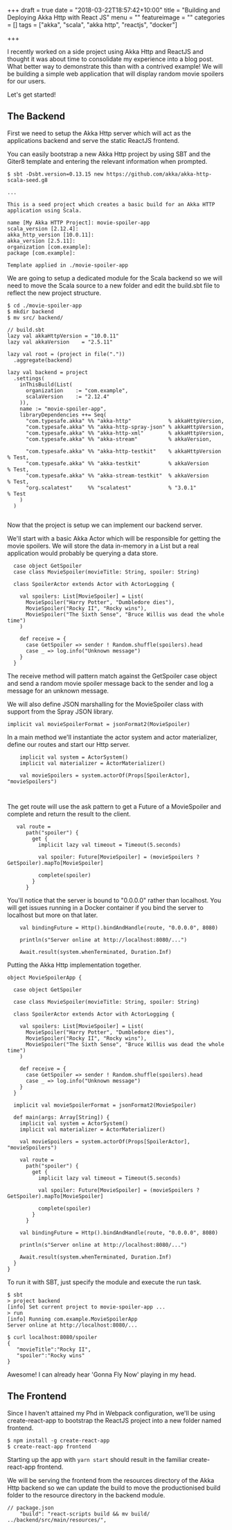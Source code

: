 +++
draft = true
date = "2018-03-22T18:57:42+10:00"
title = "Building and Deploying Akka Http with React JS"
menu = ""
featureimage = ""
categories = []
tags = ["akka", "scala", "akka http", "reactjs", "docker"]

+++

I recently worked on a side project using Akka Http and ReactJS and thought it was about time to consolidate my experience into a blog post. What better way to demonstrate this than with a contrived example! We will be building a simple web application that will display random movie spoilers for our users.  

Let's get started!

## The Backend

First we need to setup the Akka Http server which will act as the applications backend and serve the static ReactJS frontend.

You can easily bootstrap a new Akka Http project by using SBT and the Giter8 template and entering the relevant information when prompted. 

```
$ sbt -Dsbt.version=0.13.15 new https://github.com/akka/akka-http-scala-seed.g8

...

This is a seed project which creates a basic build for an Akka HTTP
application using Scala.

name [My Akka HTTP Project]: movie-spoiler-app
scala_version [2.12.4]:
akka_http_version [10.0.11]:
akka_version [2.5.11]:
organization [com.example]:
package [com.example]:

Template applied in ./movie-spoiler-app
```

We are going to setup a dedicated module for the Scala backend so we will need to move the Scala source to a new folder and edit the build.sbt file to reflect the new project structure.

```
$ cd ./movie-spoiler-app
$ mkdir backend
$ mv src/ backend/
``` 

```
// build.sbt
lazy val akkaHttpVersion = "10.0.11"
lazy val akkaVersion    = "2.5.11"

lazy val root = (project in file("."))
  .aggregate(backend)

lazy val backend = project
  .settings(
    inThisBuild(List(
      organization    := "com.example",
      scalaVersion    := "2.12.4"
    )),
    name := "movie-spoiler-app",
    libraryDependencies ++= Seq(
      "com.typesafe.akka" %% "akka-http"            % akkaHttpVersion,
      "com.typesafe.akka" %% "akka-http-spray-json" % akkaHttpVersion,
      "com.typesafe.akka" %% "akka-http-xml"        % akkaHttpVersion,
      "com.typesafe.akka" %% "akka-stream"          % akkaVersion,

      "com.typesafe.akka" %% "akka-http-testkit"    % akkaHttpVersion % Test,
      "com.typesafe.akka" %% "akka-testkit"         % akkaVersion     % Test,
      "com.typesafe.akka" %% "akka-stream-testkit"  % akkaVersion     % Test,
      "org.scalatest"     %% "scalatest"            % "3.0.1"         % Test
    )
  )


```

Now that the project is setup we can implement our backend server.

We'll start with a basic Akka Actor which will be responsible for getting the movie spoilers. We will store the data in-memory in a List but a real application would probably be querying a data store.

```
  case object GetSpoiler
  case class MovieSpoiler(movieTitle: String, spoiler: String)

  class SpoilerActor extends Actor with ActorLogging {

    val spoilers: List[MovieSpoiler] = List(
      MovieSpoiler("Harry Potter", "Dumbledore dies"),
      MovieSpoiler("Rocky II", "Rocky wins"),
      MovieSpoiler("The Sixth Sense", "Bruce Willis was dead the whole time")
    )

    def receive = {
      case GetSpoiler => sender ! Random.shuffle(spoilers).head
      case _ => log.info("Unknown message")
    }
  }

```

The receive method will pattern match against the GetSpoiler case object and send a random movie spoiler message back to the sender and log a message for an unknown message.

We will also define JSON marshalling for the MovieSpoiler class with support from the Spray JSON library.

```
implicit val movieSpoilerFormat = jsonFormat2(MovieSpoiler)
``` 

In a main method we'll instantiate the actor system and actor materializer, define our routes and start our Http server.

```
    implicit val system = ActorSystem()
    implicit val materializer = ActorMaterializer()

    val movieSpoilers = system.actorOf(Props[SpoilerActor], "movieSpoilers")



``` 
The get route will use the ask pattern to get a Future of a MovieSpoiler and complete and return the result to the client.

```
   val route =
      path("spoiler") {
        get {
          implicit lazy val timeout = Timeout(5.seconds)

          val spoiler: Future[MovieSpoiler] = (movieSpoilers ? GetSpoiler).mapTo[MovieSpoiler]

          complete(spoiler)
        }
      }

```
You'll notice that the server is bound to "0.0.0.0" rather than localhost. You will get issues running in a Docker container if you bind the server to localhost but more on that later. 

```
    val bindingFuture = Http().bindAndHandle(route, "0.0.0.0", 8080)

    println(s"Server online at http://localhost:8080/...")

    Await.result(system.whenTerminated, Duration.Inf)
```
Putting the Akka Http implementation together.


```
object MovieSpoilerApp {

  case object GetSpoiler

  case class MovieSpoiler(movieTitle: String, spoiler: String)

  class SpoilerActor extends Actor with ActorLogging {

    val spoilers: List[MovieSpoiler] = List(
      MovieSpoiler("Harry Potter", "Dumbledore dies"),
      MovieSpoiler("Rocky II", "Rocky wins"),
      MovieSpoiler("The Sixth Sense", "Bruce Willis was dead the whole time")
    )

    def receive = {
      case GetSpoiler => sender ! Random.shuffle(spoilers).head
      case _ => log.info("Unknown message")
    }
  }

  implicit val movieSpoilerFormat = jsonFormat2(MovieSpoiler)

  def main(args: Array[String]) {
    implicit val system = ActorSystem()
    implicit val materializer = ActorMaterializer()

    val movieSpoilers = system.actorOf(Props[SpoilerActor], "movieSpoilers")

    val route =
      path("spoiler") {
        get {
          implicit lazy val timeout = Timeout(5.seconds)

          val spoiler: Future[MovieSpoiler] = (movieSpoilers ? GetSpoiler).mapTo[MovieSpoiler]

          complete(spoiler)
        }
      }

    val bindingFuture = Http().bindAndHandle(route, "0.0.0.0", 8080)

    println(s"Server online at http://localhost:8080/...")

    Await.result(system.whenTerminated, Duration.Inf)
  }
}

```

To run it with SBT, just specify the module and execute the run task.

```
$ sbt
> project backend
[info] Set current project to movie-spoiler-app ...
> run
[info] Running com.example.MovieSpoilerApp
Server online at http://localhost:8080/...
```

```
$ curl localhost:8080/spoiler
{
   "movieTitle":"Rocky II",
   "spoiler":"Rocky wins"
}
```

Awesome! I can already hear 'Gonna Fly Now' playing in my head.


## The Frontend

Since I haven't attained my Phd in Webpack configuration, we'll be using create-react-app to bootstrap the ReactJS project into a new folder named frontend.

```
$ npm install -g create-react-app
$ create-react-app frontend  
```

Starting up the app with `yarn start` should result in the familiar create-react-app frontend.

We will be serving the frontend from the resources directory of the Akka Http backend so we can update the build to move the productionised build folder to the resource directory in the backend module.

```
// package.json
    "build": "react-scripts build && mv build/ ../backend/src/main/resources/",
```
